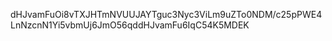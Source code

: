 dHJvamFuOi8vTXJHTmNVUUJAYTguc3Nyc3ViLm9uZTo0NDM/c25pPWE4LnNzcnN1Yi5vbmUj6JmO56qddHJvamFu6IqC54K5MDEK